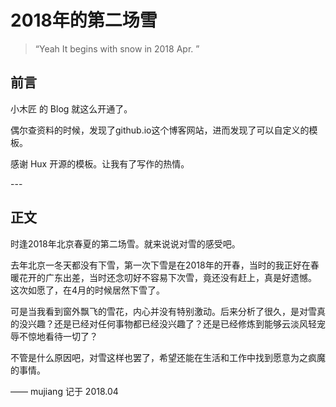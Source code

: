 

# 2018年的第二场雪

> “Yeah It begins with snow in 2018 Apr. ”


## 前言

小木匠 的 Blog 就这么开通了。

偶尔查资料的时候，发现了github.io这个博客网站，进而发现了可以自定义的模板。

感谢 Hux 开源的模板。让我有了写作的热情。

<p id = "build"></p>
---

## 正文

时逢2018年北京春夏的第二场雪。就来说说对雪的感受吧。 

去年北京一冬天都没有下雪，第一次下雪是在2018年的开春，当时的我正好在春暖花开的广东出差，当时还念叨好不容易下次雪，竟还没有赶上，真是好遗憾。
这次如愿了，在4月的时候居然下雪了。

可是当我看到窗外飘飞的雪花，内心并没有特别激动。后来分析了很久，是对雪真的没兴趣？还是已经对任何事物都已经没兴趣了？还是已经修炼到能够云淡风轻宠辱不惊地看待一切了？

不管是什么原因吧，对雪这样也罢了，希望还能在生活和工作中找到愿意为之疯魔的事情。



—— mujiang 记于 2018.04


